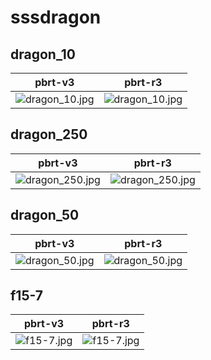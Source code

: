 # sssdragon
## dragon_10
|pbrt-v3|pbrt-r3|
|---|---|
|![dragon_10.jpg](../v3/sssdragon/dragon_10.jpg)|![dragon_10.jpg](../r3/sssdragon/dragon_10.jpg)|
## dragon_250
|pbrt-v3|pbrt-r3|
|---|---|
|![dragon_250.jpg](../v3/sssdragon/dragon_250.jpg)|![dragon_250.jpg](../r3/sssdragon/dragon_250.jpg)|
## dragon_50
|pbrt-v3|pbrt-r3|
|---|---|
|![dragon_50.jpg](../v3/sssdragon/dragon_50.jpg)|![dragon_50.jpg](../r3/sssdragon/dragon_50.jpg)|
## f15-7
|pbrt-v3|pbrt-r3|
|---|---|
|![f15-7.jpg](../v3/sssdragon/f15-7.jpg)|![f15-7.jpg](../r3/sssdragon/f15-7.jpg)|
